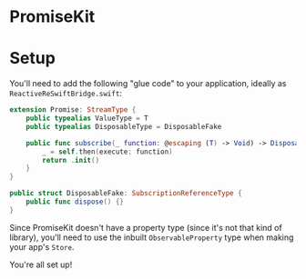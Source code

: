 # PromiseKit

# Setup

You'll need to add the following "glue code" to your application, ideally as `ReactiveReSwiftBridge.swift`:

```swift
extension Promise: StreamType {
    public typealias ValueType = T
    public typealias DisposableType = DisposableFake

    public func subscribe(_ function: @escaping (T) -> Void) -> DisposableFake {
        _ = self.then(execute: function)
        return .init()
    }
}

public struct DisposableFake: SubscriptionReferenceType {
    public func dispose() {}
}
```

Since PromiseKit doesn't have a property type (since it's not that kind of library), you'll need to use the inbuilt `ObservableProperty` type when making your app's `Store`.

You're all set up!
